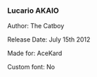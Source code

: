 ### Lucario AKAIO

Author: The Catboy

Release Date: July 15th 2012

Made for: AceKard

Custom font: No
